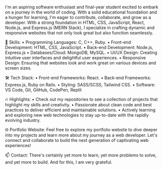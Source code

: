 I'm an aspiring software enthusiast and final-year student excited to embark on a journey in the world of coding. With a solid educational foundation and a hunger for learning, I'm eager to contribute, collaborate, and grow as a developer. With a strong foundation in HTML, CSS, JavaScript, React, Node.js, and Express.js (MERN Stack), I specialize in crafting dynamic and responsive websites that not only look great but also function seamlessly.

🚀 Skills:
• Programming Languages: C, C++, Ruby.
• Front-end Development: HTML, CSS, JavaScript.
• Back-end Development: Node.js, Express.js
• Databases/Cloud: MongoDB, MySQL.
• UI/UX Design: Creating intuitive user interfaces and delightful user experiences.
• Responsive Design: Ensuring that websites look and work great on various devices and screen sizes.

🛠️ Tech Stack:
• Front-end Frameworks: React.
• Back-end Frameworks: Express.js, Ruby on Rails.
• Styling: SASS/SCSS, Tailwind CSS.
• Software: VS Code, Git, GitHub, CodePen, Replit

🔥 Highlights:
• Check out my repositories to see a collection of projects that highlight my skills and creativity.
• Passionate about clean code and best practices to deliver efficient and maintainable solutions.
• Actively learning and exploring new web technologies to stay up-to-date with the rapidly evolving industry.

🌐 Portfolio Website:
Feel free to explore my portfolio website to dive deeper into my projects and learn more about my journey as a web developer.
Let's connect and collaborate to build the next generation of captivating web experiences!

📫 Contact:
There's certainly yet more to learn, yet more problems to solve, and yet more to build. And for this, I am very grateful.
